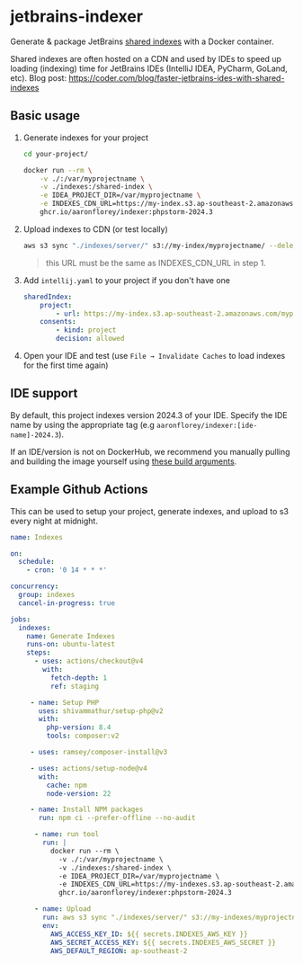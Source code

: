 # jetbrains-indexer

Generate & package JetBrains [shared indexes](https://www.jetbrains.com/help/idea/shared-indexes.html) with a Docker container.

Shared indexes are often hosted on a CDN and used by IDEs to speed up loading (indexing) time for JetBrains IDEs (IntelliJ IDEA, PyCharm, GoLand, etc). Blog post: <https://coder.com/blog/faster-jetbrains-ides-with-shared-indexes>

## Basic usage

1.  Generate indexes for your project

    ```sh
    cd your-project/

    docker run --rm \
        -v ./:/var/myprojectname \
        -v ./indexes:/shared-index \
        -e IDEA_PROJECT_DIR=/var/myprojectname \
        -e INDEXES_CDN_URL=https://my-index.s3.ap-southeast-2.amazonaws.com/myprojectname \
        ghcr.io/aaronflorey/indexer:phpstorm-2024.3
    ```

2.  Upload indexes to CDN (or test locally)

    ```sh
    aws s3 sync "./indexes/server/" s3://my-index/myprojectname/ --delete
    ```

    > this URL must be the same as INDEXES_CDN_URL in step 1.

3.  Add `intellij.yaml` to your project if you don't have one

    ```yaml
    sharedIndex:
        project:
            - url: https://my-index.s3.ap-southeast-2.amazonaws.com/myprojectname/project/myprojectname
        consents:
            - kind: project
            decision: allowed
    ```

4.  Open your IDE and test (use `File → Invalidate Caches` to load indexes for the first time again)

## IDE support

By default, this project indexes version 2024.3 of your IDE. Specify the IDE name by using the appropriate tag (e.g `aaronflorey/indexer:[ide-name]-2024.3`). 

If an IDE/version is not on DockerHub, we recommend you manually pulling and building the image yourself using [these build arguments](https://github.com/aaronflorey/jetbrains-indexer/blob/master/image/Dockerfile#L3-L9).

## Example Github Actions

This can be used to setup your project, generate indexes, and upload to s3 every night at midnight.

```yaml
name: Indexes

on:
  schedule:
    - cron: '0 14 * * *'

concurrency:
  group: indexes
  cancel-in-progress: true

jobs:
  indexes:
    name: Generate Indexes
    runs-on: ubuntu-latest
    steps:
      - uses: actions/checkout@v4
        with:
          fetch-depth: 1
          ref: staging

     - name: Setup PHP
       uses: shivammathur/setup-php@v2
       with:
         php-version: 8.4
         tools: composer:v2

     - uses: ramsey/composer-install@v3

     - uses: actions/setup-node@v4
       with:
         cache: npm
         node-version: 22

     - name: Install NPM packages
       run: npm ci --prefer-offline --no-audit

      - name: run tool
        run: |
          docker run --rm \
            -v ./:/var/myprojectname \
            -v ./indexes:/shared-index \
            -e IDEA_PROJECT_DIR=/var/myprojectname \
            -e INDEXES_CDN_URL=https://my-indexes.s3.ap-southeast-2.amazonaws.com/myprojectname \
            ghcr.io/aaronflorey/indexer:phpstorm-2024.3

      - name: Upload
        run: aws s3 sync "./indexes/server/" s3://my-indexes/myprojectname/ --delete
        env:
          AWS_ACCESS_KEY_ID: ${{ secrets.INDEXES_AWS_KEY }}
          AWS_SECRET_ACCESS_KEY: ${{ secrets.INDEXES_AWS_SECRET }}
          AWS_DEFAULT_REGION: ap-southeast-2
```
